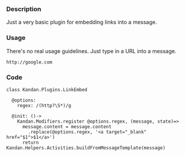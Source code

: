 ### Description
Just a very basic plugin for embedding links into a message.

### Usage
There's no real usage guidelines. Just type in a URL into a message.

`http://google.com`

### Code
```
class Kandan.Plugins.LinkEmbed

  @options:
    regex: /(http?\S*)/g

  @init: ()->
    Kandan.Modifiers.register @options.regex, (message, state)=>
      message.content = message.content
        .replace(@options.regex, '<a target="_blank" href="$1">$1</a>')
      return Kandan.Helpers.Activities.buildFromMessageTemplate(message)
```